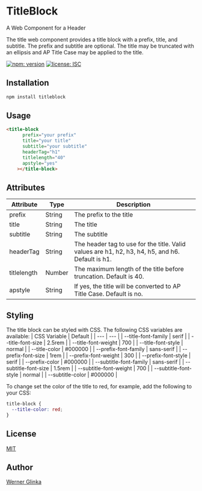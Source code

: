 # TitleBlock
A Web Component for a Header

The title web component provides a title block with a prefix, title, and subtitle. The prefix and subtitle are optional. The title may be truncated with an ellipsis and AP Title Case may be applied to the title.

[![npm: version][npm-badge]][npm-url]
[![license: ISC][license-badge]][license-url]

## Installation
```bash
npm install titleblock
```
## Usage
```html
<title-block
      prefix="your prefix"
      title="your title" 
      subtitle="your subtitle"
      headerTag="h1"
      titlelength="40"
      apstyle="yes"
    ></title-block>
```
## Attributes
| Attribute | Type | Description |
| --- | --- | --- |
| prefix | String | The prefix to the title |
| title | String | The title |
| subtitle | String | The subtitle |
| headerTag | String | The header tag to use for the title. Valid values are h1, h2, h3, h4, h5, and h6. Default is h1. |
| titlelength | Number | The maximum length of the title before truncation. Default is 40. |
| apstyle | String | If yes, the title will be converted to AP Title Case. Default is no. |

## Styling
The title block can be styled with CSS. The following CSS variables are available:
| CSS Variable | Default |
| --- | --- |
| --title-font-family | serif |
| --title-font-size | 2.5rem |
| --title-font-weight | 700 |
| --title-font-style | normal |
| --title-color | #000000 |
| --prefix-font-family | sans-serif |
| --prefix-font-size | 1rem |
| --prefix-font-weight | 300 |
| --prefix-font-style | serif |
| --prefix-color | #000000 |
| --subtitle-font-family | sans-serif |
| --subtitle-font-size | 1.5rem |
| --subtitle-font-weight | 700 |
| --subtitle-font-style | normal |
| --subtitle-color | #000000 |

To change set the color of the title to red, for example, add the following to your CSS:
```css
title-block {
  --title-color: red;
}
```



## License
[MIT](https://github.com/wernerglinka/titleblock/blob/main/LICENSE)

## Author
[Werner Glinka](werner@glinka.co)

[npm-badge]: https://img.shields.io/npm/v/titleblock.svg
[npm-url]: https://www.npmjs.com/package/titleblock
[license-badge]: https://img.shields.io/github/license/wernerglinka/titleblock
[license-url]: LICENSE